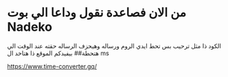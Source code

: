 # من الان فصاعدة نقول وداعا الي بوت Nadeko 

الكود ذا مثل ترحيب بس تحط ايدي الروم ورساله وهيحزف الرساله حقته عند الوقت الي هتحطة## 
بيفيدكم الموقع ذا هتاخد ال ms

https://www.time-converter.gq/
